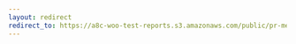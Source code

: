 ```yaml
---
layout: redirect
redirect_to: https://a8c-woo-test-reports.s3.amazonaws.com/public/pr-merge/44519/api/index.html
---
```

